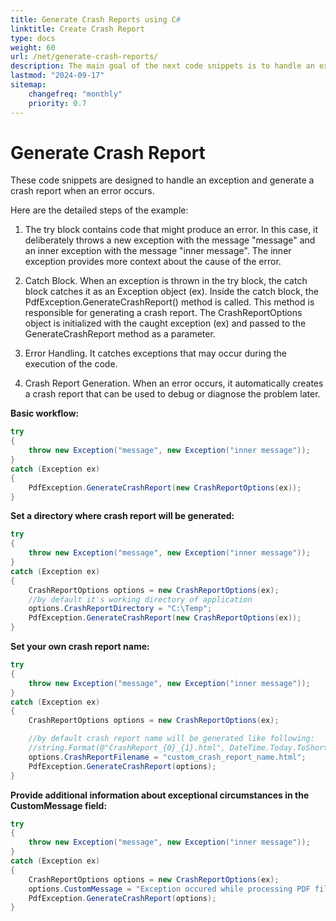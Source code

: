 ```yaml
---
title: Generate Crash Reports using C#
linktitle: Create Crash Report
type: docs
weight: 60
url: /net/generate-crash-reports/
description: The main goal of the next code snippets is to handle an exception and generate a crash report that logs the details of the exception using Aspose.PDF for .NET. 
lastmod: "2024-09-17"
sitemap:
    changefreq: "monthly"
    priority: 0.7
---
```

<script type="application/ld+json">
{
    "@context": "https://schema.org",
    "@type": "TechArticle",
    "headline": "Generate Crash Reports С#",
    "alternativeHeadline": "Automated Crash Report Generation in C#",
    "abstract": "The new functionality allows developers to efficiently generate detailed crash reports in C# using Aspose.PDF for .NET. By handling exceptions and customizing report parameters such as directory and filename, users can streamline error diagnostics and enhance their debugging processes, ensuring critical details are captured for effective resolution",
    "author": {
        "@type": "Person",
        "name": "Anastasiia Holub",
        "givenName": "Anastasiia",
        "familyName": "Holub",
        "url": "https://www.linkedin.com/in/anastasiia-holub-750430225/"
    },
    "genre": "pdf document generation",
    "keywords": "Generate Crash Reports, C#, Aspose.PDF for .NET, Exception handling, PdfException.GenerateCrashReport, CrashReportOptions, Error Handling, Crash Report Generation, CustomMessage field, Crash Report Directory",
    "wordcount": "395",
    "proficiencyLevel": "Beginner",
    "publisher": {
        "@type": "Organization",
        "name": "Aspose.PDF for .NET",
        "url": "https://products.aspose.com/pdf",
        "logo": "https://www.aspose.cloud/templates/aspose/img/products/pdf/aspose_pdf-for-net.svg",
        "alternateName": "Aspose",
        "sameAs": [
            "https://facebook.com/aspose.pdf/",
            "https://twitter.com/asposepdf",
            "https://www.youtube.com/channel/UCmV9sEg_QWYPi6BJJs7ELOg/featured",
            "https://www.linkedin.com/company/aspose",
            "https://stackoverflow.com/questions/tagged/aspose",
            "https://aspose.quora.com/",
            "https://aspose.github.io/"
        ],
        "contactPoint": [
            {
                "@type": "ContactPoint",
                "telephone": "+1 903 306 1676",
                "contactType": "sales",
                "areaServed": "US",
                "availableLanguage": "en"
            },
            {
                "@type": "ContactPoint",
                "telephone": "+44 141 628 8900",
                "contactType": "sales",
                "areaServed": "GB",
                "availableLanguage": "en"
            },
            {
                "@type": "ContactPoint",
                "telephone": "+61 2 8006 6987",
                "contactType": "sales",
                "areaServed": "AU",
                "availableLanguage": "en"
            }
        ]
    },
    "url": "/net/generate-crash-reports/",
    "mainEntityOfPage": {
        "@type": "WebPage",
        "@id": "/net/generate-crash-reports/"
    },
    "dateModified": "2024-11-25",
    "description": "Aspose.PDF can perform not only simple and easy tasks but also cope with more complex goals. Check the next section for advanced users and developers."
}
</script>

# Generate Crash Report

These code snippets are designed to handle an exception and generate a crash report when an error occurs. 

Here are the detailed steps of the example:

1. The try block contains code that might produce an error. In this case, it deliberately throws a new exception with the message "message" and an inner exception with the message "inner message". The inner exception provides more context about the cause of the error.

1. Catch Block. When an exception is thrown in the try block, the catch block catches it as an Exception object (ex).
Inside the catch block, the PdfException.GenerateCrashReport() method is called. This method is responsible for generating a crash report. The CrashReportOptions object is initialized with the caught exception (ex) and passed to the GenerateCrashReport method as a parameter.

1. Error Handling. It catches exceptions that may occur during the execution of the code.

1. Crash Report Generation. When an error occurs, it automatically creates a crash report that can be used to debug or diagnose the problem later.

**Basic workflow:**

```cs
try
{
    throw new Exception("message", new Exception("inner message"));
}
catch (Exception ex)
{
    PdfException.GenerateCrashReport(new CrashReportOptions(ex));
}
```

**Set a directory where crash report will be generated:**

```cs
try
{
    throw new Exception("message", new Exception("inner message"));
}
catch (Exception ex)
{
    CrashReportOptions options = new CrashReportOptions(ex);
    //by default it's working directory of application
    options.CrashReportDirectory = "C:\Temp";
    PdfException.GenerateCrashReport(new CrashReportOptions(ex));
}
```

**Set your own crash report name:**

```cs
try
{
    throw new Exception("message", new Exception("inner message"));
}
catch (Exception ex)
{
    CrashReportOptions options = new CrashReportOptions(ex);

    //by default crash report name will be generated like following:
    //string.Format(@"CrashReport_{0}_{1}.html", DateTime.Today.ToShortDateString(), DateTime.Now.Ticks)
    options.CrashReportFilename = "custom_crash_report_name.html";
    PdfException.GenerateCrashReport(options);
}
```

**Provide additional information about exceptional circumstances in the CustomMessage field:**

```cs
try
{
    throw new Exception("message", new Exception("inner message"));
}
catch (Exception ex)
{
    CrashReportOptions options = new CrashReportOptions(ex);
    options.CustomMessage = "Exception occured while processing PDF files with XFA formated forms";
    PdfException.GenerateCrashReport(options);
}
```

